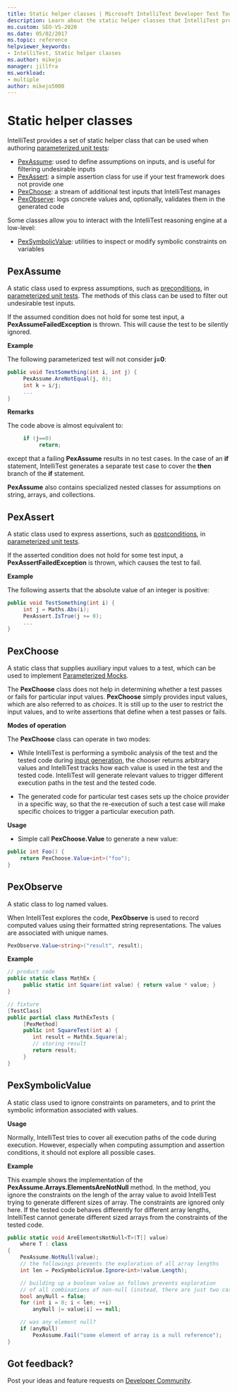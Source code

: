 ```yaml
---
title: Static helper classes | Microsoft IntelliTest Developer Test Tool
description: Learn about the static helper classes that IntelliTest provides for authoring parameterized unit tests.
ms.custom: SEO-VS-2020
ms.date: 05/02/2017
ms.topic: reference
helpviewer_keywords:
- IntelliTest, Static helper classes
ms.author: mikejo
manager: jillfra
ms.workload:
- multiple
author: mikejo5000
---
```

# Static helper classes

IntelliTest provides a set of static helper class that can be used when authoring [parameterized unit tests](test-generation.md#parameterized-unit-testing):

* [PexAssume](#pexassume): used to define assumptions on inputs, and is useful for filtering undesirable inputs
* [PexAssert](#pexassert): a simple assertion class for use if your test framework does not provide one
* [PexChoose](#pexchoose): a stream of additional test inputs that IntelliTest manages
* [PexObserve](#pexobserve): logs concrete values and, optionally, validates them in the generated code

Some classes allow you to interact with the IntelliTest reasoning engine at a low-level:

* [PexSymbolicValue](#pexsymbolicvalue): utilities to inspect or modify symbolic constraints on variables

<a name="pexassume"></a>
## PexAssume

A static class used to express assumptions, such as [preconditions](test-generation.md#precondition), in [parameterized unit tests](test-generation.md#parameterized-unit-testing). The methods of this class can be used to filter out undesirable test inputs.

If the assumed condition does not hold for some test input, a **PexAssumeFailedException** is thrown. This will cause the test to be silently ignored.

**Example**

The following parameterized test will not consider **j=0**:

```csharp
public void TestSomething(int i, int j) {
     PexAssume.AreNotEqual(j, 0);
     int k = i/j;
     ...
}
```

**Remarks**

The code above is almost equivalent to:

```csharp
     if (j==0)
          return;
```

except that a failing **PexAssume** results in no test cases. In the case of an **if** statement, IntelliTest generates a separate test case to cover the **then** branch of the **if** statement.

**PexAssume** also contains specialized nested classes for assumptions on string, arrays, and collections.

<a name="pexassert"></a>
## PexAssert

A static class used to express assertions, such as [postconditions](test-generation.md#postcondition), in [parameterized unit tests](test-generation.md#parameterized-unit-testing).

If the asserted condition does not hold for some test input, a **PexAssertFailedException** is thrown, which causes the test to fail.

**Example**

The following asserts that the absolute value of an integer is positive:

```csharp
public void TestSomething(int i) {
     int j = Maths.Abs(i);
     PexAssert.IsTrue(j >= 0);
     ...
}
```

<a name="pexchoose"></a>
## PexChoose

A static class that supplies auxiliary input values
to a test, which can be used to implement
[Parameterized Mocks](input-generation.md#parameterized-mocks).

The **PexChoose** class does not help in determining
whether a test passes or fails for particular input
values. **PexChoose** simply provides input values,
which are also referred to as *choices*. It is still
up to the user to restrict the input values, and to
write assertions that define when a test passes or fails.

**Modes of operation**

The **PexChoose** class can operate in two modes:

* While IntelliTest is performing a symbolic analysis
  of the test and the tested code during
  [input generation](input-generation.md), the chooser
  returns arbitrary values and IntelliTest tracks how
  each value is used in the test and the tested code. IntelliTest will generate relevant values to trigger different execution paths in the test and the tested code.

* The generated code for particular test cases sets
  up the choice provider in a specific way, so that
  the re-execution of such a test case will make
  specific choices to trigger a particular execution path.

**Usage**

* Simple call **PexChoose.Value** to generate a new value:

```csharp
public int Foo() {
    return PexChoose.Value<int>("foo");
}
```

<a name="pexobserve"></a>
## PexObserve

A static class to log named values.

When IntelliTest explores the code, **PexObserve**
is used to record computed values using their
formatted string representations. The values are
associated with unique names.

```csharp
PexObserve.Value<string>("result", result);
```

**Example**

```csharp
// product code
public static class MathEx {
     public static int Square(int value) { return value * value; }
}

// fixture
[TestClass]
public partial class MathExTests {
     [PexMethod]
     public int SquareTest(int a) {
        int result = MathEx.Square(a);
        // storing result
        return result;
     }
}
```

<a name="pexsymbolicvalue"></a>
## PexSymbolicValue

A static class used to ignore constraints on parameters,
and to print the symbolic information associated with values.

**Usage**

Normally, IntelliTest tries to cover all execution
paths of the code during execution. However,
especially when computing assumption and assertion
conditions, it should not explore all possible cases.

**Example**

This example shows the implementation of the
**PexAssume.Arrays.ElementsAreNotNull** method.
In the method, you ignore the constraints on the
lengh of the array value to avoid IntelliTest trying
to generate different sizes of array. The constraints
are ignored only here. If the tested code behaves
differently for different array lengths, IntelliTest
cannot generate different sized arrays from the
constraints of the tested code.

```csharp
public static void AreElementsNotNull<T>(T[] value)
    where T : class
{
    PexAssume.NotNull(value);
    // the followings prevents the exploration of all array lengths
    int len = PexSymbolicValue.Ignore<int>(value.Length);

    // building up a boolean value as follows prevents exploration
    // of all combinations of non-null (instead, there are just two cases)
    bool anyNull = false;
    for (int i = 0; i < len; ++i)
        anyNull |= value[i] == null;

    // was any element null?
    if (anyNull)
        PexAssume.Fail("some element of array is a null reference");
}
```

## Got feedback?

Post your ideas and feature requests on [Developer Community](https://aka.ms/feedback/suggest?space=8).
